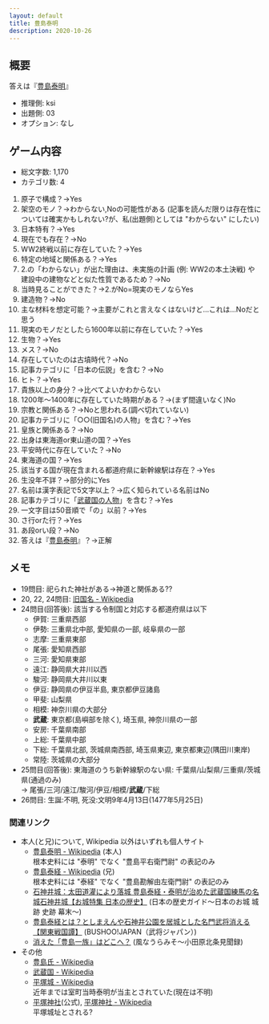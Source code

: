 ```yaml
---
layout: default
title: 豊島泰明
description: 2020-10-26
---
```


## 概要

答えは『[豊島泰明](https://ja.wikipedia.org/wiki/%E8%B1%8A%E5%B3%B6%E6%B3%B0%E6%98%8E)』

- 推理側: ksi
- 出題側: 03
- オプション: なし

## ゲーム内容

- 総文字数: 1,170
- カテゴリ数: 4

1. 原子で構成？→Yes
2. 架空のモノ？→わからない,Noの可能性がある (記事を読んだ限りは存在性については確実かもしれない?が、私(出題側)としては "わからない" にしたい)
3. 日本特有？→Yes
4. 現在でも存在？→No
5. WW2終戦以前に存在していた？→Yes
6. 特定の地域と関係ある？→Yes
7. 2.の「わからない」が出た理由は、未実施の計画 (例: WW2の本土決戦) や建設中の建物などと似た性質であるため？→No
8. 当時見ることができた？→2.がNo=現実のモノならYes
9. 建造物？→No
10. 主な材料を想定可能？→主要がこれと言えなくはないけど…これは…Noだと思う
11. 現実のモノだとしたら1600年以前に存在していた？→Yes
12. 生物？→Yes
13. メス？→No
14. 存在していたのは古墳時代？→No
15. 記事カテゴリに「日本の伝説」を含む？→No
16. ヒト？→Yes
17. 貴族以上の身分？→比べてよいかわからない
18. 1200年～1400年に存在していた時期がある？→(まず間違いなく)No
19. 宗教と関係ある？→Noと思われる(調べ切れていない)
20. 記事カテゴリに「○○(旧国名)の人物」を含む？→Yes
21. 皇族と関係ある？→No
22. 出身は東海道or東山道の国？→Yes
23. 平安時代に存在していた？→No
24. 東海道の国？→Yes
25. 該当する国が現在含まれる都道府県に新幹線駅は存在？→Yes
26. 生没年不詳？→部分的にYes
27. 名前は漢字表記で5文字以上？→広く知られている名前はNo
28. 記事カテゴリに「[武蔵国の人物](https://ja.wikipedia.org/wiki/Category:%E6%AD%A6%E8%94%B5%E5%9B%BD%E3%81%AE%E4%BA%BA%E7%89%A9)」を含む？→Yes
29. 一文字目は50音順で「の」以前？→Yes
30. さ行orた行？→Yes
31. あ段orい段？→No
32. 答えは『[豊島泰明](https://ja.wikipedia.org/wiki/%E8%B1%8A%E5%B3%B6%E6%B3%B0%E6%98%8E)』？→正解

## メモ

- 19問目: 祀られた神社がある→神道と関係ある??
- 20, 22, 24問目: [旧国名 - Wikipedia](https://ja.wikipedia.org/wiki/%E6%97%A7%E5%9B%BD%E5%90%8D)
- 24問目(回答後): 該当する令制国と対応する都道府県は以下
  - 伊賀: 三重県西部
  - 伊勢: 三重県北中部, 愛知県の一部, 岐阜県の一部
  - 志摩: 三重県東部
  - 尾張: 愛知県西部
  - 三河: 愛知県東部
  - 遠江: 静岡県大井川以西
  - 駿河: 静岡県大井川以東
  - 伊豆: 静岡県の伊豆半島, 東京都伊豆諸島
  - 甲斐: 山梨県
  - 相模: 神奈川県の大部分
  - **武蔵**: 東京都(島嶼部を除く), 埼玉県, 神奈川県の一部
  - 安房: 千葉県南部
  - 上総: 千葉県中部
  - 下総: 千葉県北部, 茨城県南西部, 埼玉県東辺, 東京都東辺(隅田川東岸)
  - 常陸: 茨城県の大部分
- 25問目(回答後): 東海道のうち新幹線駅のない県: 千葉県/山梨県/三重県/茨城県(通過のみ)  
  → 尾張/三河/遠江/駿河/伊豆/相模/**武蔵**/下総
- 26問目: 生誕:不明, 死没:文明9年4月13日(1477年5月25日)

### 関連リンク

- 本人(と兄)について, Wikipedia 以外はいずれも個人サイト
  - [豊島泰明 - Wikipedia](https://ja.wikipedia.org/wiki/%E8%B1%8A%E5%B3%B6%E6%B3%B0%E6%98%8E) (本人)  
    根本史料には "泰明" でなく "豊島平右衛門尉" の表記のみ
  - [豊島泰経 - Wikipedia](https://ja.wikipedia.org/wiki/%E8%B1%8A%E5%B3%B6%E6%B3%B0%E7%B5%8C) (兄)  
    根本史料には "泰経" でなく "豊島勘解由左衛門尉" の表記のみ
  - [石神井城：太田道灌により落城 豊島泰経・泰明が治めた武蔵国練馬の名城石神井城【お城特集 日本の歴史】](https://www.jp-history.info/castle/573.html) (日本の歴史ガイド～日本のお城 城跡 史跡 幕末～)
  - [豊島泰経とは？としまえんや石神井公園を居城とした名門武将消える【関東戦国譚】](https://bushoojapan.com/bushoo/others/2020/01/11/141218) (BUSHOO!JAPAN（武将ジャパン）)
  - [消えた「豊島一族」はどこへ？](http://maricopolo.cocolog-nifty.com/blog/2019/08/post-535c64.html) (風なうらみそ～小田原北条見聞録)
- その他
  - [豊島氏 - Wikipedia](https://ja.wikipedia.org/wiki/%E8%B1%8A%E5%B3%B6%E6%B0%8F)
  - [武蔵国 - Wikipedia](https://ja.wikipedia.org/wiki/%E6%AD%A6%E8%94%B5%E5%9B%BD)
  - [平塚城 - Wikipedia](https://ja.wikipedia.org/wiki/%E5%B9%B3%E5%A1%9A%E5%9F%8E)  
  近年までは室町当時泰明が当主とされていた(現在は不明)  
  - [平塚神社](http://hiratsuka-jinja.or.jp/)(公式), [平塚神社 - Wikipedia](https://ja.wikipedia.org/wiki/%E5%B9%B3%E5%A1%9A%E7%A5%9E%E7%A4%BE)  
  平塚城址とされる?
